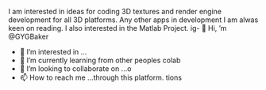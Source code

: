 I am interested in ideas for coding 3D textures and render engine development for all 3D platforms. Any other apps in development I am alwas keen on reading. I also interested in the Matlab Project. ig- 👋 Hi, ’m @GYGBaker
- 👀 I’m interested in ...
- 🌱 I’m currently learning from other peoples colab
- 💞️ I’m looking to collaborate on ...o
- 📫 How to reach me ...through this platform.
tions
<!---
GYGBaker/GYGBaker is a ✨ special ✨ repository because its `README.md` (this file) appears on your GitHub profile.
You can click the Preview link to take a look at your changes.
--->
